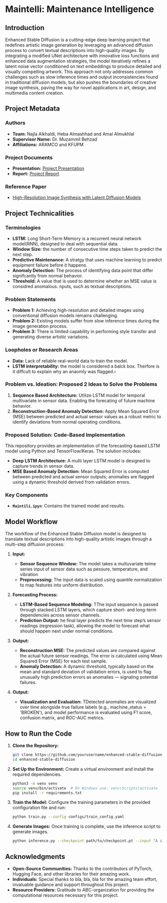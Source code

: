 # Maintelli: Maintenance Intelligence

## Introduction
Enhanced Stable Diffusion is a cutting-edge deep learning project that redefines artistic image generation by leveraging an advanced diffusion process to convert textual descriptions into high-quality images. By integrating a modified UNet architecture with innovative loss functions and enhanced data augmentation strategies, the model iteratively refines a latent noise vector conditioned on text embeddings to produce detailed and visually compelling artwork. This approach not only addresses common challenges such as slow inference times and output inconsistencies found in traditional diffusion models, but also pushes the boundaries of creative image synthesis, paving the way for novel applications in art, design, and multimedia content creation.

## Project Metadata
### Authors
- **Team:** Najla Alkhaldi, Heba Almashhad and Amal Almukhlal
- **Supervisor Name:** Dr. Muzammil Behzad
- **Affiliations:** ARAMCO and KFUPM

### Project Documents
- **Presentation:** [Project Presentation](/presentation.pptx)
- **Report:** [Project Report](/report.pdf)

### Reference Paper
- [High-Resolution Image Synthesis with Latent Diffusion Models]([https://arxiv.org/abs/2112.10752](https://www.researchgate.net/publication/367553293_Predictive_Maintenance_and_Fault_Monitoring_Enabled_by_Machine_Learning_Experimental_Analysis_of_a_TA-48_Multistage_Centrifugal_Plant_Compressor))


## Project Technicalities

### Terminologies
- **LSTM:** Long Short-Term Memory is a recurrent neural network model(RNN), designed to deal with sequential data.
- **Window Size:** the number of consecutive time steps taken to predict the next step.
- **Predictive Maintenance:** A stratgy that uses machine learning to predict equipment failure before it happens.
- **Anomaly Detection:** The process of identifying data point that differ signifcantly from normal behavior.
- **Threshold:** A value that is used to determine whether an MSE value is considred anomalous.
nputs, such as textual descriptions.

### Problem Statements
- **Problem 1:** Achieving high-resolution and detailed images using conventional diffusion models remains challenging.
- **Problem 2:** Existing models suffer from slow inference times during the image generation process.
- **Problem 3:** There is limited capability in performing style transfer and generating diverse artistic variations.

### Loopholes or Research Areas
- **Data:** Lack of reliable real-world data to train the model.
- **LSTM interpretability:** the model is considered a balck box. Therfore is it diffcult to explain why an anaomly was flagged.‹

### Problem vs. Ideation: Proposed 2 Ideas to Solve the Problems
1. **Sequence Based Architecture:** Utilize LSTM model for temporal multivariate in sensor data. Enabling the forecating of future machine behavior.
2. **Reconstruction-Based Anomaly Detection:** Apply Mean Squared Error (MSE) between predicted and actual sensor values as a robust metric to identify deviations from normal operating conditions.

### Proposed Solution: Code-Based Implementation
This repository provides an implementation of the forecasting-based LSTM model using Python and TensorFlow/Keras. The solution includes:

- **Deep LSTM Architecture:** A multi layer LSTM model is designed to capture trends in sensor data.
- **MSE Based Anomaly Detection:** Mean Squared Error is computed between predicted and actual sensor outputs; anomalies are flagged using a dynamic threshold derived from validation errors.

### Key Components
- **`Maintili.ipyn`**: Contains the trained model and results.

## Model Workflow
The workflow of the Enhanced Stable Diffusion model is designed to translate textual descriptions into high-quality artistic images through a multi-step diffusion process:

1. **Input:**
   - **Sensor Sequence Window:** The model takes a multuvariate teime series input of sensor data such as pessure, temperature, and vibration
   - **Preprocessing:** The input data is scaled using quantile normalization to map features into uniform distribution.

2. **Forecasting Process:**
   - **LSTM-Based Sequence Modeling:** TThe input sequence is passed through stacked LSTM layers, which capture short- and long-term dependencies across sensor channels. 
   - **Prediction Output:** he final layer predicts the next time step’s sensor readings (regression task), allowing the model to forecast what should happen next under normal conditions.

3. **Output:**
   - **Reconstruction MSE:** The predicted values are compared against the actual future sensor readings. The error is calculated using Mean Squared Error (MSE) for each test sample.
   - **Anomaly Detection:** A dynamic threshold, typically based on the mean and standard deviation of validation errors, is used to flag unusually high prediction errors as anomalies — signaling potential failures.


4. **Output:**
   - **Visualization and Evaluation:** TDetected anomalies are visualized over time alongside true failure labels (e.g., machine_status = 'BROKEN'), and model performance is evaluated using F1 score, confusion matrix, and ROC-AUC metrics.

## How to Run the Code

1. **Clone the Repository:**
    ```bash
    git clone https://github.com/yourusername/enhanced-stable-diffusion.git
    cd enhanced-stable-diffusion
    ```

2. **Set Up the Environment:**
    Create a virtual environment and install the required dependencies.
    ```bash
    python3 -m venv venv
    source venv/bin/activate  # On Windows use: venv\Scripts\activate
    pip install -r requirements.txt
    ```

3. **Train the Model:**
    Configure the training parameters in the provided configuration file and run:
    ```bash
    python train.py --config configs/train_config.yaml
    ```

4. **Generate Images:**
    Once training is complete, use the inference script to generate images.
    ```bash
    python inference.py --checkpoint path/to/checkpoint.pt --input "A surreal landscape with mountains and rivers"
    ```

## Acknowledgments
- **Open-Source Communities:** Thanks to the contributors of PyTorch, Hugging Face, and other libraries for their amazing work.
- **Individuals:** Special thanks to bla, bla, bla for the amazing team effort, invaluable guidance and support throughout this project.
- **Resource Providers:** Gratitude to ABC-organization for providing the computational resources necessary for this project.



